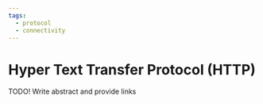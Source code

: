 ```yaml
---
tags:
  - protocol
  - connectivity
---
```

# Hyper Text Transfer Protocol (HTTP)

TODO! Write abstract and provide links